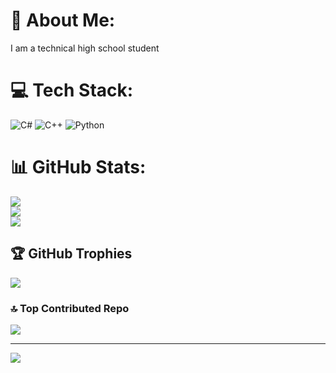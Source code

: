 # 💫 About Me:
I am a technical high school student


# 💻 Tech Stack:
![C#](https://img.shields.io/badge/c%23-%23239120.svg?style=for-the-badge&logo=csharp&logoColor=white) ![C++](https://img.shields.io/badge/c++-%2300599C.svg?style=for-the-badge&logo=c%2B%2B&logoColor=white) ![Python](https://img.shields.io/badge/python-3670A0?style=for-the-badge&logo=python&logoColor=ffdd54)
# 📊 GitHub Stats:
![](https://github-readme-stats.vercel.app/api?username=Muhammed-Yusuf-Sen&theme=blue-green&hide_border=false&include_all_commits=true&count_private=false)<br/>
![](https://github-readme-streak-stats.herokuapp.com/?user=Muhammed-Yusuf-Sen&theme=blue-green&hide_border=false)<br/>
![](https://github-readme-stats.vercel.app/api/top-langs/?username=Muhammed-Yusuf-Sen&theme=blue-green&hide_border=false&include_all_commits=true&count_private=false&layout=compact)

## 🏆 GitHub Trophies
![](https://github-profile-trophy.vercel.app/?username=Muhammed-Yusuf-Sen&theme=blue-green&no-frame=false&no-bg=true&margin-w=4)

### 🔝 Top Contributed Repo
![](https://github-contributor-stats.vercel.app/api?username=Muhammed-Yusuf-Sen&limit=5&theme=blue-green&combine_all_yearly_contributions=true)

---
[![](https://visitcount.itsvg.in/api?id=Muhammed-Yusuf-Sen&icon=2&color=9)](https://visitcount.itsvg.in)

<!-- Proudly created with GPRM ( https://gprm.itsvg.in ) -->
